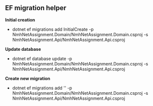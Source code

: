 ## EF migration helper
**Initial creation**
-  dotnet ef migrations add InitialCreate -p NmhNetAssignment.Domain/NmhNetAssignment.Domain.csproj -s NmhNetAssignment.Api/NmhNetAssignment.Api.csproj

**Update database**
- dotnet ef database update -p NmhNetAssignment.Domain/NmhNetAssignment.Domain.csproj -s NmhNetAssignment.Api/NmhNetAssignment.Api.csproj

**Create new migration**
- dotnet ef migrations add '<MigrationName>' -p NmhNetAssignment.Domain/NmhNetAssignment.Domain.csproj -s NmhNetAssignment.Api/NmhNetAssignment.Api.csproj